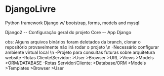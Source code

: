# DjangoLivre
Python framework Django w/ bootstrap, forms, models and mysql

Django2 -- Configuração geral do projeto
Core -- App Django

obs: Alguns arquivos binários foram deletados da branch, clonar o repositório provavelmente não irá rodar o projeto \n
     -Necessário configurar ambiente virtual local \n
     -Projeto para consultas futuras sobre arquitetura website
     -Rotas Cliente\Servidor:
        >User
        >Browser
        >URL
        >Views
        >Models
        >ORM/DATABASE
     -Rotas Servidor/Cliente:
        >Database/ORM
        >Models
        >Templates
        >Browser
        >User
